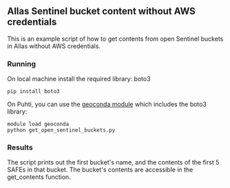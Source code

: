 ## Allas Sentinel bucket content without AWS credentials

This is an example script of how to get contents from open Sentinel buckets in Allas without AWS credentials.

### Running 

On local machine install the required library: boto3

```
pip install boto3
```

On Puhti, you can use the [geoconda module](https://docs.csc.fi/apps/geoconda/) which includes the boto3 library:
```
module load geoconda
python get_open_sentinel_buckets.py
```
### Results

The script prints out the first bucket's name, and the contents of the first 5 SAFEs in that bucket. The bucket's contents are accessible in the get_contents function.
